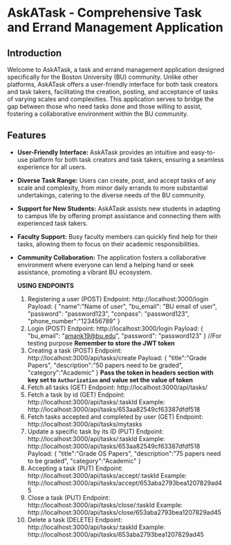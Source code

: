 # AskATask - Comprehensive Task and Errand Management Application

## Introduction

Welcome to AskATask, a task and errand management application designed specifically for the Boston University (BU) community. Unlike other platforms, AskATask offers a user-friendly interface for both task creators and task takers, facilitating the creation, posting, and acceptance of tasks of varying scales and complexities. This application serves to bridge the gap between those who need tasks done and those willing to assist, fostering a collaborative environment within the BU community.

## Features

- **User-Friendly Interface:** AskATask provides an intuitive and easy-to-use platform for both task creators and task takers, ensuring a seamless experience for all users.

- **Diverse Task Range:** Users can create, post, and accept tasks of any scale and complexity, from minor daily errands to more substantial undertakings, catering to the diverse needs of the BU community.

- **Support for New Students:** AskATask assists new students in adapting to campus life by offering prompt assistance and connecting them with experienced task takers.

- **Faculty Support:** Busy faculty members can quickly find help for their tasks, allowing them to focus on their academic responsibilities.

- **Community Collaboration:** The application fosters a collaborative environment where everyone can lend a helping hand or seek assistance, promoting a vibrant BU ecosystem.

  **USING ENDPOINTS**
  1) Registering a user (POST)
     Endpoint: http://localhost:3000/login
     Payload:
     {
    "name":"Name of user",
    "bu_email": "BU email of user",
    "password": "password123",
    "conpass": "password123",
    "phone_number":"123456789"
    }
  3) Login (POST)
     Endpoint: http://localhost:3000/login
     Payload:
     {
    "bu_email": "amank19@bu.edu",
    "password": "password123"
     } //For testing purpose
     **Remember to store the JWT token**
  4) Creating a task (POST)
     Endpoint: http://localhost:3000/api/tasks/create
     Payload:
     {
    "title":"Grade Papers",
    "description":"50 papers need to be graded",
    "category":"Academic"
    }
    **Pass the token in headers section with key set to `Authorization` and value set the value of token**
  5) Fetch all tasks (GET)
     Endpoint: http://localhost:3000/api/tasks/
  6) Fetch a task by id (GET)
     Endpoint: http://localhost:3000/api/tasks/:taskId
     Example: http://localhost:3000/api/tasks/653aa82549cf63387dfdf518
  7) Fetch tasks accepted and completed by user (GET)
     Endpoint: http://localhost:3000/api/tasks/mytasks
  8) Update a specific task by its ID (PUT)
     Endpoint: http://localhost:3000/api/tasks/:taskId
     Example: http://localhost:3000/api/tasks/653aa82549cf63387dfdf518
     Payload:
     {
    "title":"Grade OS Papers",
    "description":"75 papers need to be graded",
    "category":"Academic"
    }
  9) Accepting a task (PUT)
     Endpoint: http://localhost:3000/api/tasks/accept/:taskId
     Example:  http://localhost:3000/api/tasks/accept/653aba2793bea1207829ad45
  10) Close a task (PUT)
      Endpoint:  http://localhost:3000/api/tasks/close/:taskId
      Example:  http://localhost:3000/api/tasks/close/653aba2793bea1207829ad45
  11) Delete a task (DELETE)
      Endpoint: http://localhost:3000/api/tasks/:taskId
      Example:  http://localhost:3000/api/tasks/653aba2793bea1207829ad45
      
     
  

     

